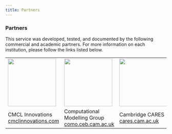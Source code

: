 ```yaml
---
title: Partners
---
```


### Partners
  
This service was developed, tested, and documented by the following commercial and academic partners. For more information on each institution, please follow the links listed below.
 
<table class="partner-table">
	<tr>
		<td width="33%"><a href="https://cmclinnovations.com" markdown="1"><img src="/user/images/cmcl-logo.png" width="150" class="animate__animated animate__fadeIn"/></a></td>
		<td width="33%"><a href="https://como.ceb.cam.ac.uk" markdown="1"><img src="/user/images/como-logo.png" width="150" class="animate__animated animate__fadeIn"/></a></td>
		<td width="33%"><a href="https://cares.cam.ac.uk" markdown="1"><img src="/user/images/cares-logo.png" width="150" class="animate__animated animate__fadeIn"/></a></td>
	<tr>
	<tr>
		<td width="33%">CMCL Innovations<br><a href="https://cmclinnovations.com">cmclinnovations.com</a></td>
		<td width="33%">Computational Modelling Group<br><a href="https://como.ceb.cam.ac.uk">como.ceb.cam.ac.uk</a></td>
		<td width="33%">Cambridge CARES<br><a href="https://cares.cam.ac.uk">cares.cam.ac.uk</a></td>
	<tr>
</table>